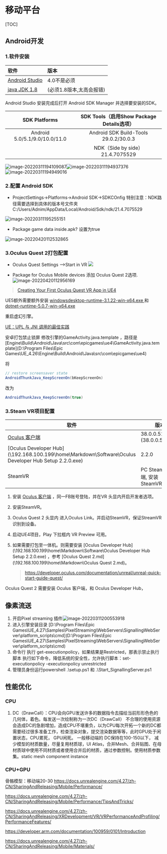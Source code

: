 # 移动平台

[TOC]

## Android开发

### 1.软件安装

| 软件                                                         | 版本                     |
| :----------------------------------------------------------- | :----------------------- |
| [Android Studio](Software/android-studio-2021.1.1.21-windows.exe) | 4.0不是必须              |
| [java JDK 1.8](Software/jdk-8u202-windows-x64.exe)           | (必须1.8版本,太高会报错) |

Android Studio 安装完成后打开 Android SDK Manager 并选择要安装的SDK。

|         SDK Platforms         | SDK Tools（启用Show Package Details选项） |
| :---------------------------: | :---------------------------------------: |
| Android 5.0/5.1/9.0/10.0/11.0 |  Android SDK Build-Tools  29.0.2/30.0.3   |
|                               |     NDK（Side by side） 21.4.7075529      |

![image-20220311194109087](Images\image-20220311194109087.png)![image-20220311194937376](Images\image-20220311194937376.png)![image-20220311194949016](Images/image-20220311194949016.png)

### 2.配置 Android SDK

- ProjectSettings->Platforms->Android SDK->SDKCOnfig
  特别注意：NDK路径需要选择到具体的版本号文件夹 C:/Users/Adnim/AppData/Local/Android/Sdk/ndk/21.4.7075529

![image-20220311195255151](Images/image-20220311195255151.png)

- Package game data inside.apk? 设置为true

![image-20220420112532865](Images/image-20220420112532865.png)

### 3.Oculus Quest  2打包配置

- Oculus Quest  Settings -->Start in VR
  ![](Images/image-20220406123126440.png)

- Package for Oculus Mobile devices 添加 Oculus Quest 2选项.
  ![image-20220420112956169](Images/image-20220420112956169.png)

> [Creating Your First Oculus Quest VR App in UE4](https://developer.oculus.com/documentation/unreal/unreal-quick-start-guide-quest/ )



UE5额外需要额外安装  [windowsdesktop-runtime-3.1.22-win-x64.exe ](Z:\Markdown\Software\windowsdesktop-runtime-3.1.22-win-x64.exe)和 [dotnet-runtime-5.0.7-win-x64.exe](Z:\Markdown\Software\dotnet-runtime-5.0.7-win-x64.exe)

[UE5]: https://forums.unrealengine.com/t/ue5-early-access-android-sdk-version/234341

重启虚幻引擎。

[UE：UPL 与 JNI 调用的最佳实践](https://imzlp.com/posts/27289/)

安卓打包禁止锁屏
修改引擎的GameActivity.java.template ，路径是 [Engine\Build\Android\Java\src\com\epicgames\ue4\GameActivity.java.template](D:\Program Files\Epic Games\UE_4.26\Engine\Build\Android\Java\src\com\epicgames\ue4\)

将

```java
// restore screensaver state
AndroidThunkJava_KeepScreenOn(bKeepScreenOn)
```

 改为 

```java
AndroidThunkJava_KeepScreenOn(true)
```

### 3.Steam VR项目配置

| 软件                                                         | 版本                          |
| ------------------------------------------------------------ | ----------------------------- |
| [Oculus 客户端](\\192.168.100.199\home\Markdown\Software\OculusSetup.exe) | 38.0.0.51.727 (38.0.0.51.727) |
| [Oculus Developer Hub](\\192.168.100.199\home\Markdown\Software\Oculus Developer Hub Setup 2.2.0.exe) | 2.2.0                         |
| SteamVR                                                      | PC Steam 客户端, 安装SteamVR  |

1. 安装 [Oculus 客户端](\\192.168.100.199\home\Markdown\Software\OculusSetup.exe) ，同一FB账号登陆，并在VR 头显内开启开发者选项。

2. 安装SteamVR。

3. Oculus Quest 2 头显内 进入Oculus Link。并启动SteamVR，保证StreamVR识别到设备。

4. 启动UE4项目，Play 下拉框内 VR Preview 可用。

5. 如果需要打包至一体机。则需要安装 [Oculus Developer Hub](\\192.168.100.199\home\Markdown\Software\Oculus Developer Hub Setup 2.2.0.exe) ，参考 [Oculus Quest 2.md](\\192.168.100.199\home\Markdown\Oculus Quest 2.md)。

   > https://developer.oculus.com/documentation/unreal/unreal-quick-start-guide-quest/

Oculus Quest 2 需要安装 Oculus 客户端，和 Oculus Developer Hub， 

## 像素流送

1. 开启Pixel streaming 插件![image-20220311200553918](Images\image-20220311200553918.png)
2. 进入引擎安装目录
   [D:\Program Files\Epic Games\UE_4.27\Samples\PixelStreaming\WebServers\SignallingWebServer\platform_scripts\cmd](D:\Program Files\Epic Games\UE_4.27\Samples\PixelStreaming\WebServers\SignallingWebServer\platform_scripts\cmd)
3. 命令行 执行 get-executionpolicy，如果结果是Restricted，那表示禁止执行脚本
   执行如下命令，降低系统的安全性，允许执行脚本：set-executionpolicy -executionpolicy unrestricted
4. 管理员身份运行powershell   .\setup.ps1  和 .\Start_SignallingServer.ps1

## 性能优化

### CPU

1. DC（DrawCall）：CPU会向GPU发送许多的数据指令去描绘当前形形色色的几何体，着色。每发送一次绘制称为一次DC（DrawCall）
   		不合理的使用资源会造成DC的急剧增加，造成CPU不堪重负，以为CPU每次开拓一个新的DC都需要经过很多准备工作，检查渲染对象，提交渲染数据等等，此时GPU处于闲置状态，CPU累死， GPU闲死。
      		一般移动端的 DC保持在100-150以下，
      		减少模型的材质数量，尽量复用材质球，UI Atlas，合并Mesh、合并贴图、在母材质球中使用不同材质或者使用合并后的材质，通过参数控制。使用材质参数集。static mesh component instance

 

### CPU+GPU

骨骼模型：移动端20-30
https://docs.unrealengine.com/4.27/zh-CN/SharingAndReleasing/Mobile/Performance/

https://docs.unrealengine.com/4.27/zh-CN/SharingAndReleasing/Mobile/Performance/TipsAndTricks/

https://docs.unrealengine.com/4.27/zh-CN/SharingAndReleasing/XRDevelopment/VR/VRPerformanceAndProfiling/PerformanceFeatures/

https://developer.arm.com/documentation/100959/0101/Introduction

https://docs.unrealengine.com/4.27/zh-CN/SharingAndReleasing/Mobile/Materials/



